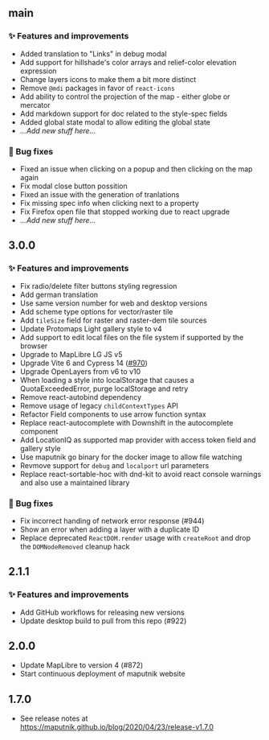 ## main

### ✨ Features and improvements
- Added translation to "Links" in debug modal
- Add support for hillshade's color arrays and relief-color elevation expression
- Change layers icons to make them a bit more distinct
- Remove `@mdi` packages in favor of `react-icons`
- Add ability to control the projection of the map - either globe or mercator
- Add markdown support for doc related to the style-spec fields
- Added global state modal to allow editing the global state
- _...Add new stuff here..._

### 🐞 Bug fixes

- Fixed an issue when clicking on a popup and then clicking on the map again
- Fix modal close button possition
- Fixed an issue with the generation of tranlations
- Fix missing spec info when clicking next to a property
- Fix Firefox open file that stopped working due to react upgrade
- _...Add new stuff here..._

## 3.0.0

### ✨ Features and improvements
- Fix radio/delete filter buttons styling regression
- Add german translation
- Use same version number for web and desktop versions
- Add scheme type options for vector/raster tile
- Add `tileSize` field for raster and raster-dem tile sources
- Update Protomaps Light gallery style to v4
- Add support to edit local files on the file system if supported by the browser
- Upgrade to MapLibre LG JS v5
- Upgrade Vite 6 and Cypress 14 ([#970](https://github.com/maplibre/maputnik/pull/970))
- Upgrade OpenLayers from v6 to v10
- When loading a style into localStorage that causes a QuotaExceededError, purge localStorage and retry
- Remove react-autobind dependency
- Remove usage of legacy `childContextTypes` API
- Refactor Field components to use arrow function syntax
- Replace react-autocomplete with Downshift in the autocomplete component
- Add LocationIQ as supported map provider with access token field and gallery style
- Use maputnik go binary for the docker image to allow file watching
- Revmove support for `debug` and `localport` url parameters
- Replace react-sortable-hoc with dnd-kit to avoid react console warnings and also use a maintained library

### 🐞 Bug fixes

- Fix incorrect handing of network error response (#944)
- Show an error when adding a layer with a duplicate ID
- Replace deprecated `ReactDOM.render` usage with `createRoot` and drop the
  `DOMNodeRemoved` cleanup hack

## 2.1.1

### ✨ Features and improvements

- Add GitHub workflows for releasing new versions
- Update desktop build to pull from this repo (#922)

## 2.0.0

- Update MapLibre to version 4 (#872)
- Start continuous deployment of maputnik website

## 1.7.0

- See release notes at https://maputnik.github.io/blog/2020/04/23/release-v1.7.0
